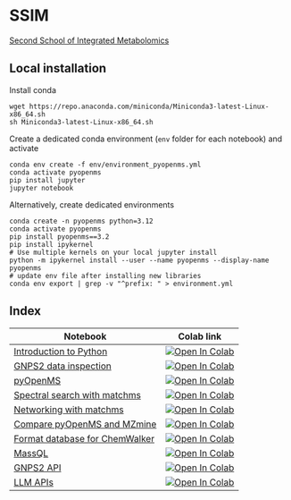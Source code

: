 # SSIM

[Second School of Integrated Metabolomics](https://escoladeproteomica2.brprot.com.br/)

## Local installation

Install conda

```
wget https://repo.anaconda.com/miniconda/Miniconda3-latest-Linux-x86_64.sh
sh Miniconda3-latest-Linux-x86_64.sh 
```

Create a dedicated conda environment (`env` folder for each notebook) and activate

```
conda env create -f env/environment_pyopenms.yml
conda activate pyopenms
pip install jupyter
jupyter notebook
```

Alternatively, create dedicated environments

```
conda create -n pyopenms python=3.12
conda activate pyopenms
pip install pyopenms==3.2
pip install ipykernel
# Use multiple kernels on your local jupyter install
python -m ipykernel install --user --name pyopenms --display-name pyopenms
# update env file after installing new libraries
conda env export | grep -v "^prefix: " > environment.yml 
```

## Index

Notebook | Colab link
-- | --
[Introduction to Python](./notebooks/tutorial_resumido_python.ipynb) | [![Open In Colab](https://colab.research.google.com/assets/colab-badge.svg)](http://colab.research.google.com/github/computational-chemical-biology/SSIM/blob/master/notebooks/tutorial_resumido_python.ipynb)
[GNPS2 data inspection](./notebooks/gnps2_data_inspection.ipynb) | [![Open In Colab](https://colab.research.google.com/assets/colab-badge.svg)](http://colab.research.google.com/github/computational-chemical-biology/SSIM/blob/master/notebooks/gnps2_data_inspection.ipynb)
[pyOpenMS](./notebooks/pyopenms-api.ipynb) | [![Open In Colab](https://colab.research.google.com/assets/colab-badge.svg)](http://colab.research.google.com/github/computational-chemical-biology/SSIM/blob/master/notebooks/pyopenms-api.ipynb)
[Spectral search with matchms](./notebooks/matchms-spectral-library.ipynb) | [![Open In Colab](https://colab.research.google.com/assets/colab-badge.svg)](http://colab.research.google.com/github/computational-chemical-biology/SSIM/blob/master/notebooks/matchms-spectral-library.ipynb)
[Networking with matchms](./notebooks/matchms_networking.ipynb) | [![Open In Colab](https://colab.research.google.com/assets/colab-badge.svg)](http://colab.research.google.com/github/computational-chemical-biology/SSIM/blob/master/notebooks/matchms_networking.ipynb)
[Compare pyOpenMS and MZmine](./notebooks/comp_mzmine_pyopenms.ipynb) | [![Open In Colab](https://colab.research.google.com/assets/colab-badge.svg)](http://colab.research.google.com/github/computational-chemical-biology/SSIM/blob/master/notebooks/comp_mzmine_pyopenms.ipynb)
[Format database for ChemWalker](./notebooks/formatdb.ipynb) | [![Open In Colab](https://colab.research.google.com/assets/colab-badge.svg)](http://colab.research.google.com/github/computational-chemical-biology/SSIM/blob/master/notebooks/formatdb.ipynb)
[MassQL](./notebooks/massql.ipynb) | [![Open In Colab](https://colab.research.google.com/assets/colab-badge.svg)](http://colab.research.google.com/github/computational-chemical-biology/SSIM/blob/master/notebooks/massql.ipynb)
[GNPS2 API](./notebooks/gnps-api.ipynb) | [![Open In Colab](https://colab.research.google.com/assets/colab-badge.svg)](http://colab.research.google.com/github/computational-chemical-biology/SSIM/blob/master/notebooks/gnps-api.ipynb)
[LLM APIs](./notebooks/api_terminal_LLMs.ipynb) | [![Open In Colab](https://colab.research.google.com/assets/colab-badge.svg)](http://colab.research.google.com/github/computational-chemical-biology/SSIM/blob/master/notebooks/api_terminal_LLMs.ipynb)

